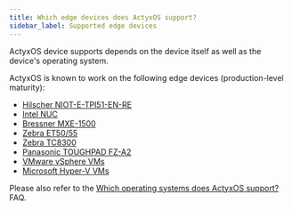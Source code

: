 ```yaml
---
title: Which edge devices does ActyxOS support?
sidebar_label: Supported edge devices
---
```


ActyxOS device supports depends on the device itself as well as the device's operating system.

ActyxOS is known to work on the following edge devices (production-level maturity):

- [Hilscher NIOT-E-TPI51-EN-RE](https://www.hilscher.com/products/product-groups/industrial-internet-industry-40/netiot-edge/niot-e-tpi51-en-repns/?)
- [Intel NUC](https://www.intel.com/content/www/us/en/products/boards-kits/nuc.html)
- [Bressner MXE-1500](https://www.bressner.de/shop/industrial-computing/embedded-box-pcs/mxe-1500-serie/)
- [Zebra ET50/55](https://www.zebra.com/content/dam/zebra_new_ia/en-us/solutions-verticals/product/Tablets/et50-55-enterprise-tablet/spec-sheets/et50-et55-tablet-spec-sheet-en-us.pdf)
- [Zebra TC8300](https://www.zebra.com/us/en/products/mobile-computers/handheld/tc8300.html)
- [Panasonic TOUGHPAD FZ-A2](https://business.panasonic.co.uk/computer-product/products-and-accessories/tablets/TOUGHBOOK-A2)
- [VMware vSphere VMs](https://www.vmware.com/products/vsphere.html)
- [Microsoft Hyper-V VMs](https://docs.microsoft.com/en-us/virtualization/hyper-v-on-windows/about/)

Please also refer to the [Which operating systems does ActyxOS support?](./supported-device-operating-systems.md) FAQ.

